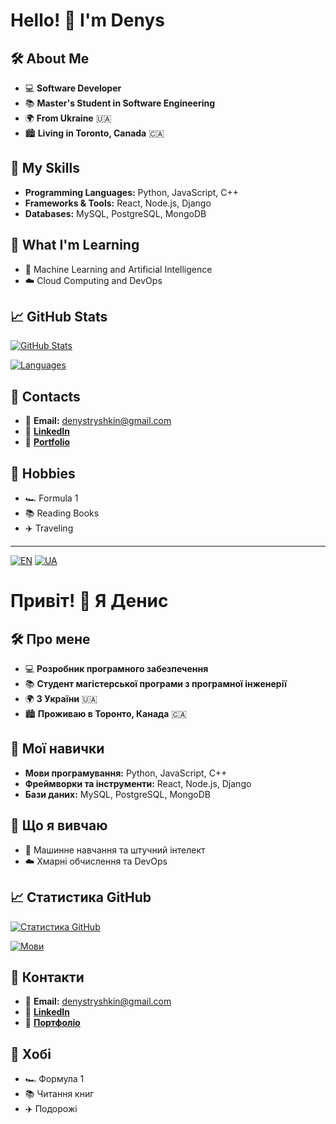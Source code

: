 # Hello! 👋 I'm Denys

<a name="hello"></a>

## 🛠️ About Me
- 💻 **Software Developer**
- 📚 **Master's Student in Software Engineering**
- 🌍 **From Ukraine** 🇺🇦
- 🏙️ **Living in Toronto, Canada** 🇨🇦

## 🚀 My Skills
- **Programming Languages:** Python, JavaScript, C++
- **Frameworks & Tools:** React, Node.js, Django
- **Databases:** MySQL, PostgreSQL, MongoDB

## 🌱 What I'm Learning
- 🤖 Machine Learning and Artificial Intelligence
- ☁️ Cloud Computing and DevOps

## 📈 GitHub Stats
[![GitHub Stats](https://github-readme-stats.vercel.app/api?username=YourGithubUsername&show_icons=true&theme=radical)](https://github.com/YourGithubUsername)

[![Languages](https://github-readme-stats.vercel.app/api/top-langs/?username=YourGithubUsername&layout=compact&theme=radical)](https://github.com/YourGithubUsername)

## 🔗 Contacts
- 📧 **Email:** denystryshkin@gmail.com
- 🔗 [**LinkedIn**](https://linkedin.com/in/YourLinkedInUsername)
- 💼 [**Portfolio**](https://YourPortfolio.com)

## 🎨 Hobbies
- 🏎️ Formula 1
- 📚 Reading Books
- ✈️ Traveling

---

[![EN](https://img.shields.io/badge/lang-English-blue.svg)](#hello) [![UA](https://img.shields.io/badge/lang-Українська-yellow.svg)](#привіт)

<a name="привіт"></a>

# Привіт! 👋 Я Денис

## 🛠️ Про мене
- 💻 **Розробник програмного забезпечення**
- 📚 **Студент магістерської програми з програмної інженерії**
- 🌍 **З України** 🇺🇦
- 🏙️ **Проживаю в Торонто, Канада** 🇨🇦

## 🚀 Мої навички
- **Мови програмування:** Python, JavaScript, C++
- **Фреймворки та інструменти:** React, Node.js, Django
- **Бази даних:** MySQL, PostgreSQL, MongoDB

## 🌱 Що я вивчаю
- 🤖 Машинне навчання та штучний інтелект
- ☁️ Хмарні обчислення та DevOps

## 📈 Статистика GitHub
[![Статистика GitHub](https://github-readme-stats.vercel.app/api?username=ВашGithubUsername&show_icons=true&theme=radical)](https://github.com/ВашGithubUsername)

[![Мови](https://github-readme-stats.vercel.app/api/top-langs/?username=ВашGithubUsername&layout=compact&theme=radical)](https://github.com/ВашGithubUsername)

## 🔗 Контакти
- 📧 **Email:** denystryshkin@gmail.com
- 🔗 [**LinkedIn**](https://linkedin.com/in/ВашLinkedInUsername)
- 💼 [**Портфоліо**](https://ВашПортфоліо.com)

## 🎨 Хобі
- 🏎️ Формула 1
- 📚 Читання книг
- ✈️ Подорожі

